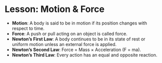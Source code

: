 # Lesson: Motion & Force

- **Motion**: A body is said to be in motion if its position changes with respect to time.
- **Force**: A push or pull acting on an object is called force.
- **Newton’s First Law**: A body continues to be in its state of rest or uniform motion unless an external force is applied.
- **Newton’s Second Law**: Force = Mass × Acceleration (F = ma).
- **Newton’s Third Law**: Every action has an equal and opposite reaction.
